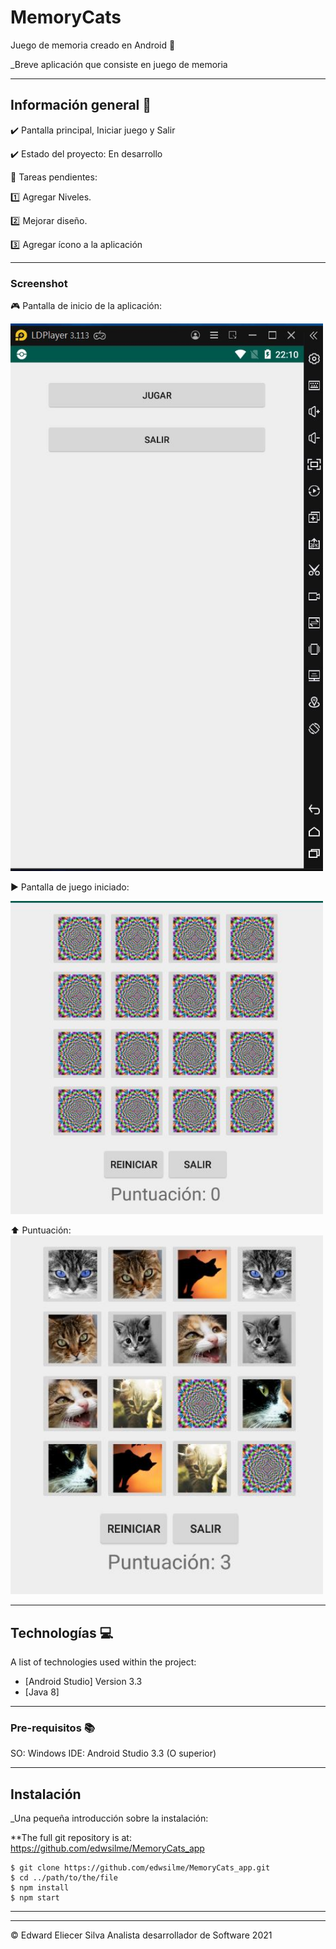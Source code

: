 # MemoryCats

Juego de memoria creado en Android :space_invader:

_Breve aplicación que consiste en juego de memoria

***

## Información general :pencil:

:heavy_check_mark: Pantalla principal, Iniciar juego y Salir<p>
:heavy_check_mark: Estado del proyecto: En desarrollo

:mag_right: Tareas pendientes:<p>
:one: Agregar Niveles.<p>
:two: Mejorar diseño.<p>
:three: Agregar ícono a la aplicación

***

### Screenshot

  
:video_game: Pantalla de inicio de la aplicación:<p>
<img src="https://github.com/edwsilme/raw/blob/main/img-Memorycats/inicio.JPG" width="500">

:arrow_forward: Pantalla de juego iniciado:<p>
<img src="https://github.com/edwsilme/raw/blob/main/img-Memorycats/PantallaJuego.JPG" width="500">

:arrow_up: Puntuación:<br>
<img src="https://github.com/edwsilme/raw/blob/main/img-Memorycats/Sumapuntaje.JPG" width="500">

***

## Technologías :computer:

A list of technologies used within the project:
* [Android Studio] Version 3.3
* [Java 8]

***

### Pre-requisitos :books:

SO: Windows
IDE: Android Studio 3.3 (O superior)

***

## Instalación

_Una pequeña introducción sobre la instalación:
  
**The full git repository is at: <https://github.com/edwsilme/MemoryCats_app>

```
$ git clone https://github.com/edwsilme/MemoryCats_app.git
$ cd ../path/to/the/file
$ npm install
$ npm start
```

  
  
  
  
  
  
  
  
  
  
  
  
  
  
  
  
  
  
  
  
  
  
  
  
  
  
  
  
  
  
  
  
  
  
  
  
  
  
  
  
  
  
  
  
  
  
  
  
  
  
  
  
  
  
  
  
  
  
  
  
  
  
  
  
  
  
  
  
  
  
  
  
  
  
  
  
  
  
  
  
  
  
***
***
:copyright: Edward Eliecer Silva 
Analista desarrollador de Software 
2021
